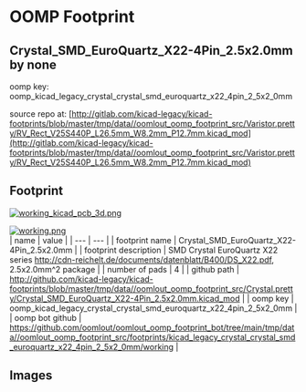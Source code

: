 # OOMP Footprint  
## Crystal_SMD_EuroQuartz_X22-4Pin_2.5x2.0mm  by none  
  
oomp key: oomp_kicad_legacy_crystal_crystal_smd_euroquartz_x22_4pin_2_5x2_0mm  
  
source repo at: [http://gitlab.com/kicad-legacy/kicad-footprints/blob/master/tmp/data//oomlout_oomp_footprint_src/Varistor.pretty/RV_Rect_V25S440P_L26.5mm_W8.2mm_P12.7mm.kicad_mod](http://gitlab.com/kicad-legacy/kicad-footprints/blob/master/tmp/data//oomlout_oomp_footprint_src/Varistor.pretty/RV_Rect_V25S440P_L26.5mm_W8.2mm_P12.7mm.kicad_mod)  
## Footprint  
  
[![working_kicad_pcb_3d.png](working_kicad_pcb_3d_600.png)](working_kicad_pcb_3d.png)  
  
[![working.png](working_600.png)](working.png)  
| name | value | 
| --- | --- | 
| footprint name | Crystal_SMD_EuroQuartz_X22-4Pin_2.5x2.0mm | 
| footprint description | SMD Crystal EuroQuartz X22 series http://cdn-reichelt.de/documents/datenblatt/B400/DS_X22.pdf, 2.5x2.0mm^2 package | 
| number of pads | 4 | 
| github path | http://github.com/kicad-legacy/kicad-footprints/blob/master/tmp/data//oomlout_oomp_footprint_src/Crystal.pretty/Crystal_SMD_EuroQuartz_X22-4Pin_2.5x2.0mm.kicad_mod | 
| oomp key | oomp_kicad_legacy_crystal_crystal_smd_euroquartz_x22_4pin_2_5x2_0mm | 
| oomp bot github | https://github.com/oomlout/oomlout_oomp_footprint_bot/tree/main/tmp/data//oomlout_oomp_footprint_src/footprints/kicad_legacy_crystal_crystal_smd_euroquartz_x22_4pin_2_5x2_0mm/working | 
## Images  
